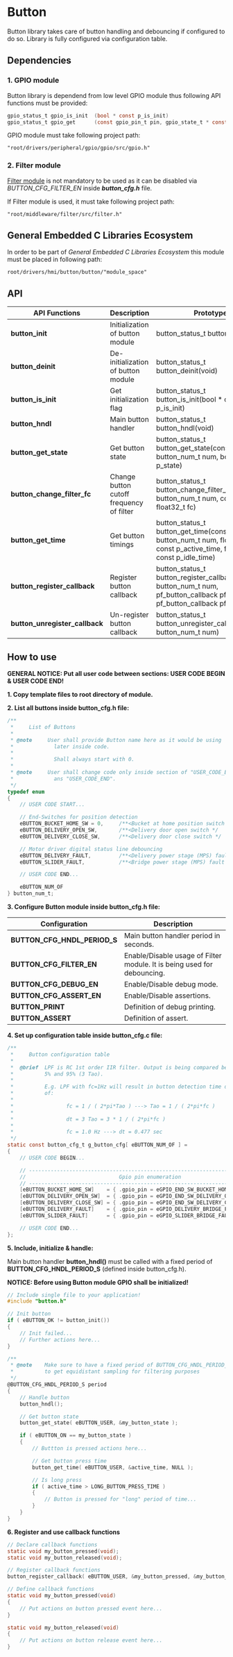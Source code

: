 # **Button**
Button library takes care of button handling and debouncing if configured to do so. Library is fully configured via configuration table.

## **Dependencies**

### **1. GPIO module**
Button library is dependend from low level GPIO module thus following API functions must be provided:
```C
gpio_status_t gpio_is_init  (bool * const p_is_init)
gpio_status_t gpio_get      (const gpio_pin_t pin, gpio_state_t * const p_state)
```

GPIO module must take following project path:
```
"root/drivers/peripheral/gpio/gpio/src/gpio.h"
```

### **2. Filter module**
[Filter module](https://github.com/GeneralEmbeddedCLibraries/filter) is not mandatory to be used as it can be disabled via *BUTTON_CFG_FILTER_EN* inside ***button_cfg.h*** file.

If Filter module is used, it must take following project path:
```
"root/middleware/filter/src/filter.h"
```

## **General Embedded C Libraries Ecosystem**
In order to be part of *General Embedded C Libraries Ecosystem* this module must be placed in following path: 
```
root/drivers/hmi/button/button/"module_space"
```

 ## **API**
| API Functions | Description | Prototype |
| --- | ----------- | ----- |
| **button_init**                   | Initialization of button module           | button_status_t button_init(void) |
| **button_deinit**                 | De-initialization of button module        | button_status_t button_deinit(void) |
| **button_is_init**                | Get initialization flag                   | button_status_t button_is_init(bool * const p_is_init) |
| **button_hndl**                   | Main button handler                       | button_status_t button_hndl(void) |
| **button_get_state**              | Get button state                          | button_status_t button_get_state(const button_num_t num, bool * const p_state) |
| **button_change_filter_fc**       | Change button cutoff frequency of filter  | button_status_t button_change_filter_fc(const button_num_t num, const float32_t fc) |
| **button_get_time**               | Get button timings                        | button_status_t button_get_time(const button_num_t num, float32_t * const p_active_time, float32_t * const p_idle_time)|
| **button_register_callback**      | Register button callback                  | button_status_t button_register_callback(const button_num_t num, pf_button_callback pf_pressed, pf_button_callback pf_released) |
| **button_unregister_callback**    | Un-register button callback               | button_status_t button_unregister_callback(const button_num_t num) |


## **How to use**

**GENERAL NOTICE: Put all user code between sections: USER CODE BEGIN & USER CODE END!**

**1. Copy template files to root directory of module.**

**2. List all buttons inside **button_cfg.h** file:**
```C
/**
 *     List of Buttons
 *
 * @note     User shall provide Button name here as it would be using
 *             later inside code.
 *
 *             Shall always start with 0.
 *
 * @note     User shall change code only inside section of "USER_CODE_BEGIN"
 *             ans "USER_CODE_END".
 */
typedef enum
{
    // USER CODE START...

    // End-Switches for position detection
    eBUTTON_BUCKET_HOME_SW = 0,     /**<Bucket at home position switch */
    eBUTTON_DELIVERY_OPEN_SW,       /**<Delivery door open switch */
    eBUTTON_DELIVERY_CLOSE_SW,      /**<Delivery door close switch */

    // Motor driver digital status line debouncing
    eBUTTON_DELIVERY_FAULT,         /**<Delivery power stage (MPS) fault */
    eBUTTON_SLIDER_FAULT,           /**<Bridge power stage (MPS) fault */

    // USER CODE END...

    eBUTTON_NUM_OF
} button_num_t;
```

**3. Configure Button module inside **button_cfg.h** file:**

| Configuration | Description |
| --- | --- |
| **BUTTON_CFG_HNDL_PERIOD_S** 	| Main button handler period in seconds. |
| **BUTTON_CFG_FILTER_EN** 		| Enable/Disable usage of Filter module. It is being used for debouncing. |
| **BUTTON_CFG_DEBUG_EN** 		| Enable/Disable debug mode. |
| **BUTTON_CFG_ASSERT_EN** 		| Enable/Disable assertions. |
| **BUTTON_PRINT** 			    | Definition of debug printing. |
| **BUTTON_ASSERT** 			| Definition of assert. |


**4. Set up configuration table inside **button_cfg.c** file:**
```C
/**
 *     Button configuration table
 *
 *  @brief  LPF is RC 1st order IIR filter. Output is being compared between
 *          5% and 95% (3 Tao).
 *
 *          E.g. LPF with fc=1Hz will result in button detection time delay
 *          of:
 *
 *                 fc = 1 / ( 2*pi*Tao ) ---> Tao = 1 / ( 2*pi*fc )
 *
 *                 dt = 3 Tao = 3 * 1 / ( 2*pi*fc )
 *
 *                 fc = 1.0 Hz ---> dt = 0.477 sec
 */
static const button_cfg_t g_button_cfg[ eBUTTON_NUM_OF ] =
{
    // USER CODE BEGIN...

    // -----------------------------------------------------------------------------------------------------------------------------------------------------------------
    //                              Gpio pin enumeration                        Button polarity                         LPF enable          Default LPF fc
    // -----------------------------------------------------------------------------------------------------------------------------------------------------------------
    [eBUTTON_BUCKET_HOME_SW]    = {	.gpio_pin = eGPIO_END_SW_BUCKET_HOME,   	.polarity = eBUTTON_POL_ACTIVE_HIGH,	.lpf_en = true,    .lpf_fc = 10.0f          },
    [eBUTTON_DELIVERY_OPEN_SW]  = {	.gpio_pin = eGPIO_END_SW_DELIVERY_OPEN, 	.polarity = eBUTTON_POL_ACTIVE_HIGH,	.lpf_en = true,    .lpf_fc = 10.0f          },
    [eBUTTON_DELIVERY_CLOSE_SW] = {	.gpio_pin = eGPIO_END_SW_DELIVERY_CLOSE,	.polarity = eBUTTON_POL_ACTIVE_HIGH,	.lpf_en = true,    .lpf_fc = 10.0f          },
    [eBUTTON_DELIVERY_FAULT]    = {	.gpio_pin = eGPIO_DELIVERY_BRIDGE_FAULT,	.polarity = eBUTTON_POL_ACTIVE_HIGH,	.lpf_en = true,    .lpf_fc = 10.0f          },
    [eBUTTON_SLIDER_FAULT]      = {	.gpio_pin = eGPIO_SLIDER_BRIDGE_FAULT,  	.polarity = eBUTTON_POL_ACTIVE_HIGH,	.lpf_en = true,    .lpf_fc = 10.0f          },

    // USER CODE END...
};
```

**5. Include, initialize & handle:**

Main button handler **button_hndl()** must be called with a fixed period of **BUTTON_CFG_HNDL_PERIOD_S** (defined inside button_cfg.h). 

**NOTICE: Before using Button module GPIO shall be initialized!**

```C
// Include single file to your application!
#include "button.h"

// Init button
if ( eBUTTON_OK != button_init())
{
    // Init failed...
    // Further actions here...
}

/**
 * @note    Make sure to have a fixed period of BUTTON_CFG_HNDL_PERIOD_S in order
 *          to get equidistant sampling for filtering purposes
 */ 
@BUTTON_CFG_HNDL_PERIOD_S period
{
    // Handle button
    button_hndl();

    // Get button state
    button_get_state( eBUTTON_USER, &my_button_state );

    if ( eBUTTON_ON == my_button_state )
    {
        // Buttton is pressed actions here...

        // Get button press time
        button_get_time( eBUTTON_USER, &active_time, NULL );

        // Is long press
        if ( active_time > LONG_BUTTON_PRESS_TIME )
        {
            // Button is pressed for "long" period of time...
        }
    }
}
```

**6. Register and use callback functions**
```C
// Declare callback functions
static void my_button_pressed(void);
static void my_button_released(void);

// Register callback functions
button_register_callback( eBUTTON_USER, &my_button_pressed, &my_button_released );

// Define callback functions
static void my_button_pressed(void)
{
    // Put actions on button pressed event here...
}

static void my_button_released(void)
{
    // Put actions on button release event here...
}
```
